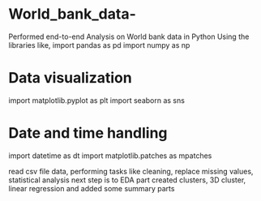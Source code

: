 # World_bank_data-
Performed end-to-end Analysis on World bank data in Python
Using the libraries like, 
import pandas as pd
import numpy as np

# Data visualization
import matplotlib.pyplot as plt
import seaborn as sns

# Date and time handling
import datetime as dt
import matplotlib.patches as mpatches

read csv file data, performing tasks like cleaning, replace missing values, statistical analysis
next step is to EDA part
created clusters, 3D cluster, linear regression and added some summary parts
